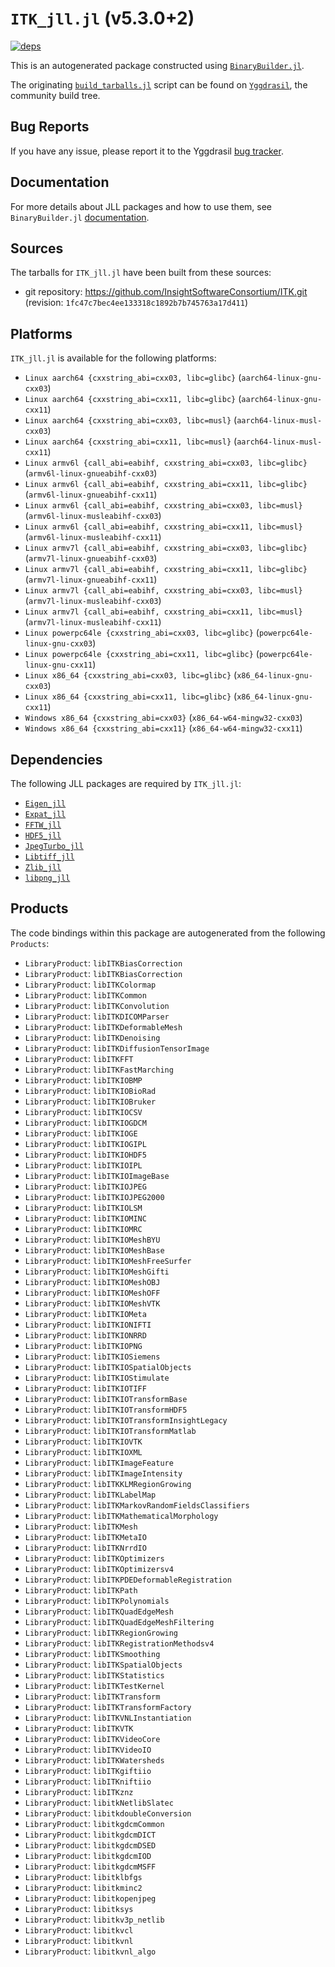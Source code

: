 # `ITK_jll.jl` (v5.3.0+2)

[![deps](https://juliahub.com/docs/ITK_jll/deps.svg)](https://juliahub.com/ui/Packages/General/ITK_jll/)

This is an autogenerated package constructed using [`BinaryBuilder.jl`](https://github.com/JuliaPackaging/BinaryBuilder.jl).

The originating [`build_tarballs.jl`](https://github.com/JuliaPackaging/Yggdrasil/blob/df7ae327242a8f8b05866ee2fe56d9a14e46af41/I/ITK/build_tarballs.jl) script can be found on [`Yggdrasil`](https://github.com/JuliaPackaging/Yggdrasil/), the community build tree.

## Bug Reports

If you have any issue, please report it to the Yggdrasil [bug tracker](https://github.com/JuliaPackaging/Yggdrasil/issues).

## Documentation

For more details about JLL packages and how to use them, see `BinaryBuilder.jl` [documentation](https://docs.binarybuilder.org/stable/jll/).

## Sources

The tarballs for `ITK_jll.jl` have been built from these sources:

* git repository: https://github.com/InsightSoftwareConsortium/ITK.git (revision: `1fc47c7bec4ee133318c1892b7b745763a17d411`)

## Platforms

`ITK_jll.jl` is available for the following platforms:

* `Linux aarch64 {cxxstring_abi=cxx03, libc=glibc}` (`aarch64-linux-gnu-cxx03`)
* `Linux aarch64 {cxxstring_abi=cxx11, libc=glibc}` (`aarch64-linux-gnu-cxx11`)
* `Linux aarch64 {cxxstring_abi=cxx03, libc=musl}` (`aarch64-linux-musl-cxx03`)
* `Linux aarch64 {cxxstring_abi=cxx11, libc=musl}` (`aarch64-linux-musl-cxx11`)
* `Linux armv6l {call_abi=eabihf, cxxstring_abi=cxx03, libc=glibc}` (`armv6l-linux-gnueabihf-cxx03`)
* `Linux armv6l {call_abi=eabihf, cxxstring_abi=cxx11, libc=glibc}` (`armv6l-linux-gnueabihf-cxx11`)
* `Linux armv6l {call_abi=eabihf, cxxstring_abi=cxx03, libc=musl}` (`armv6l-linux-musleabihf-cxx03`)
* `Linux armv6l {call_abi=eabihf, cxxstring_abi=cxx11, libc=musl}` (`armv6l-linux-musleabihf-cxx11`)
* `Linux armv7l {call_abi=eabihf, cxxstring_abi=cxx03, libc=glibc}` (`armv7l-linux-gnueabihf-cxx03`)
* `Linux armv7l {call_abi=eabihf, cxxstring_abi=cxx11, libc=glibc}` (`armv7l-linux-gnueabihf-cxx11`)
* `Linux armv7l {call_abi=eabihf, cxxstring_abi=cxx03, libc=musl}` (`armv7l-linux-musleabihf-cxx03`)
* `Linux armv7l {call_abi=eabihf, cxxstring_abi=cxx11, libc=musl}` (`armv7l-linux-musleabihf-cxx11`)
* `Linux powerpc64le {cxxstring_abi=cxx03, libc=glibc}` (`powerpc64le-linux-gnu-cxx03`)
* `Linux powerpc64le {cxxstring_abi=cxx11, libc=glibc}` (`powerpc64le-linux-gnu-cxx11`)
* `Linux x86_64 {cxxstring_abi=cxx03, libc=glibc}` (`x86_64-linux-gnu-cxx03`)
* `Linux x86_64 {cxxstring_abi=cxx11, libc=glibc}` (`x86_64-linux-gnu-cxx11`)
* `Windows x86_64 {cxxstring_abi=cxx03}` (`x86_64-w64-mingw32-cxx03`)
* `Windows x86_64 {cxxstring_abi=cxx11}` (`x86_64-w64-mingw32-cxx11`)

## Dependencies

The following JLL packages are required by `ITK_jll.jl`:

* [`Eigen_jll`](https://github.com/JuliaBinaryWrappers/Eigen_jll.jl)
* [`Expat_jll`](https://github.com/JuliaBinaryWrappers/Expat_jll.jl)
* [`FFTW_jll`](https://github.com/JuliaBinaryWrappers/FFTW_jll.jl)
* [`HDF5_jll`](https://github.com/JuliaBinaryWrappers/HDF5_jll.jl)
* [`JpegTurbo_jll`](https://github.com/JuliaBinaryWrappers/JpegTurbo_jll.jl)
* [`Libtiff_jll`](https://github.com/JuliaBinaryWrappers/Libtiff_jll.jl)
* [`Zlib_jll`](https://github.com/JuliaBinaryWrappers/Zlib_jll.jl)
* [`libpng_jll`](https://github.com/JuliaBinaryWrappers/libpng_jll.jl)

## Products

The code bindings within this package are autogenerated from the following `Products`:

* `LibraryProduct`: `libITKBiasCorrection`
* `LibraryProduct`: `libITKBiasCorrection`
* `LibraryProduct`: `libITKColormap`
* `LibraryProduct`: `libITKCommon`
* `LibraryProduct`: `libITKConvolution`
* `LibraryProduct`: `libITKDICOMParser`
* `LibraryProduct`: `libITKDeformableMesh`
* `LibraryProduct`: `libITKDenoising`
* `LibraryProduct`: `libITKDiffusionTensorImage`
* `LibraryProduct`: `libITKFFT`
* `LibraryProduct`: `libITKFastMarching`
* `LibraryProduct`: `libITKIOBMP`
* `LibraryProduct`: `libITKIOBioRad`
* `LibraryProduct`: `libITKIOBruker`
* `LibraryProduct`: `libITKIOCSV`
* `LibraryProduct`: `libITKIOGDCM`
* `LibraryProduct`: `libITKIOGE`
* `LibraryProduct`: `libITKIOGIPL`
* `LibraryProduct`: `libITKIOHDF5`
* `LibraryProduct`: `libITKIOIPL`
* `LibraryProduct`: `libITKIOImageBase`
* `LibraryProduct`: `libITKIOJPEG`
* `LibraryProduct`: `libITKIOJPEG2000`
* `LibraryProduct`: `libITKIOLSM`
* `LibraryProduct`: `libITKIOMINC`
* `LibraryProduct`: `libITKIOMRC`
* `LibraryProduct`: `libITKIOMeshBYU`
* `LibraryProduct`: `libITKIOMeshBase`
* `LibraryProduct`: `libITKIOMeshFreeSurfer`
* `LibraryProduct`: `libITKIOMeshGifti`
* `LibraryProduct`: `libITKIOMeshOBJ`
* `LibraryProduct`: `libITKIOMeshOFF`
* `LibraryProduct`: `libITKIOMeshVTK`
* `LibraryProduct`: `libITKIOMeta`
* `LibraryProduct`: `libITKIONIFTI`
* `LibraryProduct`: `libITKIONRRD`
* `LibraryProduct`: `libITKIOPNG`
* `LibraryProduct`: `libITKIOSiemens`
* `LibraryProduct`: `libITKIOSpatialObjects`
* `LibraryProduct`: `libITKIOStimulate`
* `LibraryProduct`: `libITKIOTIFF`
* `LibraryProduct`: `libITKIOTransformBase`
* `LibraryProduct`: `libITKIOTransformHDF5`
* `LibraryProduct`: `libITKIOTransformInsightLegacy`
* `LibraryProduct`: `libITKIOTransformMatlab`
* `LibraryProduct`: `libITKIOVTK`
* `LibraryProduct`: `libITKIOXML`
* `LibraryProduct`: `libITKImageFeature`
* `LibraryProduct`: `libITKImageIntensity`
* `LibraryProduct`: `libITKKLMRegionGrowing`
* `LibraryProduct`: `libITKLabelMap`
* `LibraryProduct`: `libITKMarkovRandomFieldsClassifiers`
* `LibraryProduct`: `libITKMathematicalMorphology`
* `LibraryProduct`: `libITKMesh`
* `LibraryProduct`: `libITKMetaIO`
* `LibraryProduct`: `libITKNrrdIO`
* `LibraryProduct`: `libITKOptimizers`
* `LibraryProduct`: `libITKOptimizersv4`
* `LibraryProduct`: `libITKPDEDeformableRegistration`
* `LibraryProduct`: `libITKPath`
* `LibraryProduct`: `libITKPolynomials`
* `LibraryProduct`: `libITKQuadEdgeMesh`
* `LibraryProduct`: `libITKQuadEdgeMeshFiltering`
* `LibraryProduct`: `libITKRegionGrowing`
* `LibraryProduct`: `libITKRegistrationMethodsv4`
* `LibraryProduct`: `libITKSmoothing`
* `LibraryProduct`: `libITKSpatialObjects`
* `LibraryProduct`: `libITKStatistics`
* `LibraryProduct`: `libITKTestKernel`
* `LibraryProduct`: `libITKTransform`
* `LibraryProduct`: `libITKTransformFactory`
* `LibraryProduct`: `libITKVNLInstantiation`
* `LibraryProduct`: `libITKVTK`
* `LibraryProduct`: `libITKVideoCore`
* `LibraryProduct`: `libITKVideoIO`
* `LibraryProduct`: `libITKWatersheds`
* `LibraryProduct`: `libITKgiftiio`
* `LibraryProduct`: `libITKniftiio`
* `LibraryProduct`: `libITKznz`
* `LibraryProduct`: `libitkNetlibSlatec`
* `LibraryProduct`: `libitkdoubleConversion`
* `LibraryProduct`: `libitkgdcmCommon`
* `LibraryProduct`: `libitkgdcmDICT`
* `LibraryProduct`: `libitkgdcmDSED`
* `LibraryProduct`: `libitkgdcmIOD`
* `LibraryProduct`: `libitkgdcmMSFF`
* `LibraryProduct`: `libitklbfgs`
* `LibraryProduct`: `libitkminc2`
* `LibraryProduct`: `libitkopenjpeg`
* `LibraryProduct`: `libitksys`
* `LibraryProduct`: `libitkv3p_netlib`
* `LibraryProduct`: `libitkvcl`
* `LibraryProduct`: `libitkvnl`
* `LibraryProduct`: `libitkvnl_algo`
